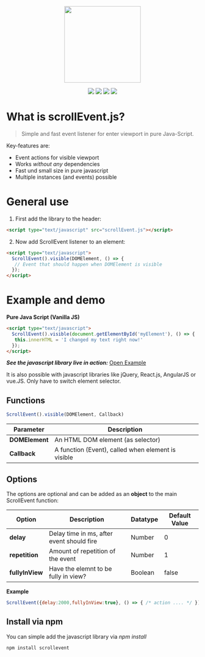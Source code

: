 <p align="center">
<img src="https://www.bit01.de/wp-content/uploads/2020/03/scrollEvent-logo.png" height="200" />
</p>
  
<p align="center">
<img src="https://img.shields.io/github/size/bitnulleins/scrollEvent.js/src/scrollEvent.min.js?label=size%20%28minimize%29" /> <img src="https://img.shields.io/npm/v/scrolleventjs" /> <img src="https://img.shields.io/npm/dm/scrolleventjs" />  <img src="https://img.shields.io/github/issues/bitnulleins/scrollEvent.js" /> 
</p>

# What is scrollEvent.js?
> Simple and fast event listener for enter viewport in pure Java-Script.

Key-features are:
* Event actions for visible viewport
* Works *without any* dependencies
* Fast und small size in pure javascript
* Multiple instances (and events) possible

# General use
1. First add the library to the header:
```html
<script type="text/javascript" src="scrollEvent.js"></script>
```
2. Now add ScrollEvent listener to an element:

```html
<script type="text/javascript">
  ScrollEvent().visible(DOMElement, () => {
   // Event that should happen when DOMElement is visible
  });
</script>
```

# Example and demo

**Pure Java Script (Vanilla JS)**
```html
<script type="text/javascript">
  ScrollEvent().visible(document.getElementById('myElement'), () => {
   this.innerHTML = 'I changed my text right now!'
  });
</script>
```

***See the javascript library live in action:*** [Open Example](https://www.bit01.de)

It is also possible with javascript libraries like jQuery, React.js, AngularJS or vue.JS. Only have to switch element selector.

## Functions

```javascript
ScrollEvent().visible(DOMElement, Callback)
```

Parameter | Description
--- | ---
**DOMElement** | An HTML DOM element (as selector)
**Callback** | A function (Event), called when element is visible

## Options

The options are optional and can be added as an **object** to the main ScrollEvent function:

Option | Description | Datatype | Default Value
--- | --- | --- | ---
**delay** | Delay time in ms, after event should fire | Number | 0
**repetition** | Amount of repetition of the event | Number |  1
**fullyInView** | Have the elemnt to be fully in view? | Boolean | false

**Example**

```javascript
ScrollEvent({delay:2000,fullyInView:true}, () => { /* action .... */ });
```

## Install via npm

You can simple add the javascript library via *npm install*

```shell
npm install scrollevent
```
